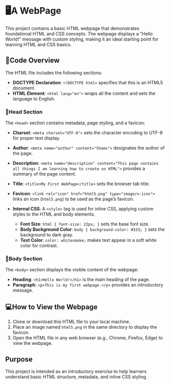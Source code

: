 # 🖥A WebPage

This project contains a basic HTML webpage that demonstrates foundational HTML and CSS concepts. The webpage displays a "Hello World!" message with custom styling, making it an ideal starting point for learning HTML and CSS basics.

## 📜Code Overview

The HTML file includes the following sections:

- **DOCTYPE Declaration**: `<!DOCTYPE html>` specifies that this is an HTML5 document.
- **HTML Element**: `<html lang="en">` wraps all the content and sets the language to English.

### 🧠Head Section

The `<head>` section contains metadata, page styling, and a favicon:
  - **Charset**: `<meta charset="UTF-8">` sets the character encoding to UTF-8 for proper text display.
  - **Author**: `<meta name="author" content="Shams">` designates the author of the page.
  - **Description**: `<meta name="description" content="This page contains all things I am learning how to create on HTML">` provides a summary of the page content.
  - **Title**: `<title>My First WebPage</title>` sets the browser tab title.
  - **Favicon**: `<link rel="icon" href="html5.png" type="image/x-icon">` links an icon (`html5.png`) to be used as the page’s favicon.
  - **Internal CSS**: A `<style>` tag is used for inline CSS, applying custom styles to the HTML and body elements.

    - **Font Size**: `html { font-size: 22px; }` sets the base font size.
    - **Body Background Color**: `body { background-color: #333; }` sets the background to dark gray.
    - **Text Color**: `color: whitesmoke;` makes text appear in a soft white color for contrast.

### 💪Body Section

The `<body>` section displays the visible content of the webpage:
  - **Heading**: `<h1>Hello World!</h1>` is the main heading of the page.
  - **Paragraph**: `<p>This is my first webpage.</p>` provides an introductory message.

## 💻How to View the Webpage

1. Clone or download this HTML file to your local machine.
2. Place an image named `html5.png` in the same directory to display the favicon.
3. Open the HTML file in any web browser (e.g., Chrome, Firefox, Edge) to view the webpage.

## Purpose

This project is intended as an introductory exercise to help learners understand basic HTML structure, metadata, and inline CSS styling.
